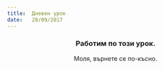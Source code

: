 ```yaml
---
title:  Дневен урок
date:   28/09/2017
---
```


### <center>Работим по този урок.</center>
<center>Моля, върнете се по-късно.</center>